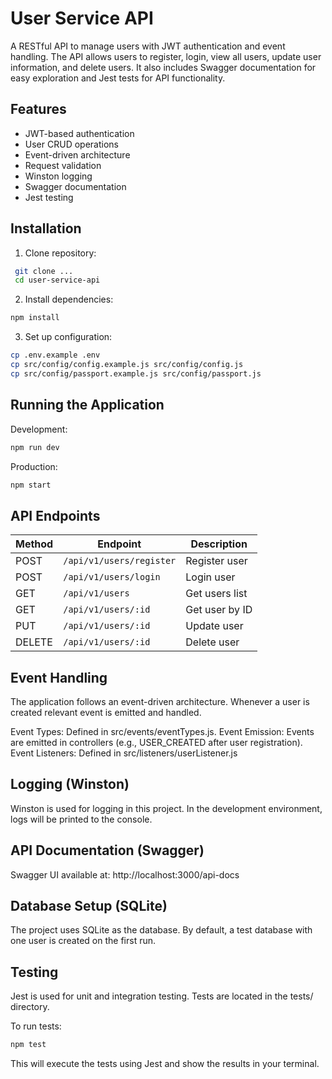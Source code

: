# User Service API

A RESTful API to manage users with JWT authentication and event handling. The API allows users to register, login, view all users, update user information, and delete users. It also includes Swagger documentation for easy exploration and Jest tests for API functionality.

## Features
- JWT-based authentication
- User CRUD operations
- Event-driven architecture
- Request validation
- Winston logging
- Swagger documentation
- Jest testing

## Installation
1. Clone repository:
```sh
 git clone ...
 cd user-service-api
```
2. Install dependencies:
```sh
npm install
```
3. Set up configuration:
```sh
cp .env.example .env
cp src/config/config.example.js src/config/config.js
cp src/config/passport.example.js src/config/passport.js
```

## Running the Application
Development:
```sh
npm run dev
```
Production:
```sh
npm start
```
## API Endpoints
| Method | Endpoint                | Description      |
|--------|-------------------------|------------------|
| POST   | `/api/v1/users/register` | Register user    |
| POST   | `/api/v1/users/login`    | Login user       |
| GET    | `/api/v1/users`          | Get users list   |
| GET    | `/api/v1/users/:id`      | Get user by ID   |
| PUT    | `/api/v1/users/:id`      | Update user      |
| DELETE | `/api/v1/users/:id`      | Delete user      |

## Event Handling
The application follows an event-driven architecture. Whenever a user is created relevant event is emitted and handled.

Event Types: Defined in src/events/eventTypes.js.
Event Emission: Events are emitted in controllers (e.g., USER_CREATED after user registration).
Event Listeners: Defined in src/listeners/userListener.js

## Logging (Winston)
Winston is used for logging in this project. In the development environment, logs will be printed to the console. 

## API Documentation (Swagger)
Swagger UI available at:
http://localhost:3000/api-docs

## Database Setup (SQLite)
The project uses SQLite as the database. By default, a test database with one user is created on the first run.

## Testing
Jest is used for unit and integration testing. Tests are located in the tests/ directory.

To run tests:
```sh
npm test
```
This will execute the tests using Jest and show the results in your terminal.
